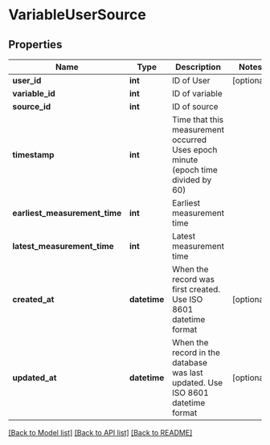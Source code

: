 # VariableUserSource

## Properties
Name | Type | Description | Notes
------------ | ------------- | ------------- | -------------
**user_id** | **int** | ID of User | [optional] 
**variable_id** | **int** | ID of variable | 
**source_id** | **int** | ID of source | 
**timestamp** | **int** | Time that this measurement occurred Uses epoch minute (epoch time divided by 60) | 
**earliest_measurement_time** | **int** | Earliest measurement time | 
**latest_measurement_time** | **int** | Latest measurement time | 
**created_at** | **datetime** | When the record was first created. Use ISO 8601 datetime format | [optional] 
**updated_at** | **datetime** | When the record in the database was last updated. Use ISO 8601 datetime format | [optional] 

[[Back to Model list]](../README.md#documentation-for-models) [[Back to API list]](../README.md#documentation-for-api-endpoints) [[Back to README]](../README.md)


